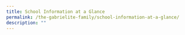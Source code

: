 ```yaml
---
title: School Information at a Glance
permalink: /the-gabrielite-family/school-information-at-a-glance/
description: ""
---
```


